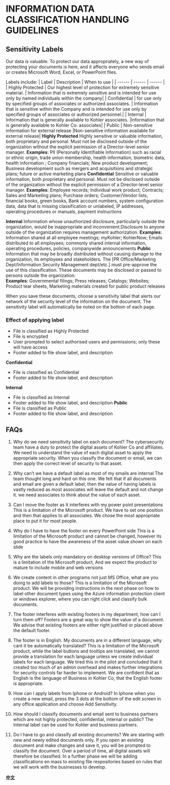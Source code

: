 # INFORMATION DATA CLASSIFICATION HANDLING GUIDELINES
 ## Sensitivity Labels
Our data is valuable. To protect our data appropriately, a new way of protecting your documents is here, and it affects everyone who sends email or creates Microsoft Word, Excel, or PowerPoint files.

Labels include:
| Label | Description | When to use |
| ------ | ------ | ------ |
| Highly Protected | Our highest level of protection for extremely sensitive material. | Information that is extremely sensitive and is intended for use only by named individuals within the company|
| Confidential | for use only by specified groups of associates or authorized associates. | Information that is sensitive within the Company and is intended for use only by specified groups of associates or authorized personnel.|
| Internal | Information that is generally available to Kohler associates. |Information that is generally available to Kohler Co. associates|
| Public | Non-sensitive information for external release |Non-sensitive information available for external release|
**Highly Protected**
Highly sensitive or valuable information, both proprietary and personal.  Must not be disclosed outside of the organization without the explicit permission of a Director-level senior manager.
**Examples**: PII (Personally Identifiable Information) such as racial or ethnic origin, trade union membership, health information, biometric data, health information ; Company financials; New product development; Business development such as mergers and acquisitions and strategic plans; future or active marketing plans
**Confidential** 
Sensitive or valuable information, both proprietary and personal.  Must not be disclosed outside of the organization without the explicit permission of a Director-level senior manager.
**Examples**: Employee records; Individual work product; Contracts; Sales and Marketing plans; Purchase orders; Customer/Vendor lists, financial books, green books, Bank account numbers, system configuration data, data that is missing classification or unlabeled, IP addresses, operating procedures or manuals, payment instructions

**Internal** 
Information whose unauthorized disclosure, particularly outside the organization, would be inappropriate and inconvenient.Disclosure to anyone outside of the organization requires management authorization.
**Examples**: Information shared at all employee meetings; myKohler; KohlerNow; Emails distributed to all employees; commonly shared internal information, operating procedures, policies, companywide announcements
**Public** 
Information that may be broadly distributed without causing damage to the organization, its employees and stakeholders.  The [PR Office/Marketing Dept/Information Security Management dept/etc.] must pre-approve the use of this classification.  These documents may be disclosed or passed to persons outside the organization.  
**Examples**: Governmental filings; Press releases; Catalogs; Websites; Product tear sheets, Marketing materials created for public product releases

When you save these documents, choose a sensitivity label that alerts our network of the security level of the information on the document. The sensitivity label will automatically be noted on the bottom of each page.
### Effect of applying label
- File is classified as Highly Protected
- File is encrypted
- User prompted to select authorised users and permissions; only these will have access
- Footer added to file show label, and description

 **Confidential** 
-	File is classified as Confidential
-	Footer added to file show label, and description

 **Internal** 
- File is classified as Internal
- Footer added to file show label, and description
**Public** 
- File is classified as Public
- Footer added to file show label, and description

## FAQs
1. Why do we need sensitivity label on each document?
The cybersecurity team have a duty to protect the digital assets of Kohler Co and affiliates.  We need to understand the value of each digital asset to apply the appropriate security.  When you classify the document or email, we can then apply the correct level of security to that asset.  
2.	Why can’t we have a default label as most of my emails are internal
The team thought long and hard on this one.  We felt that if all documents and email are given a default label, then the value of having labels is vastly reduced as most associates will leave the default and not change it.  we need associates to think about the value of each asset.  

3.	Can I move the footer as it interferes with my power point presentations
This is a limitation of the Microsoft product.  We have to set one position and then that applies to all associates.  We chose the most appropriate place to put it for most people.  

4.	Why do I have to have the footer on every PowerPoint side
This is a limitation of the Microsoft product and cannot be changed, however its good practice to have the awareness of the asset value shown on each slide
5.	Why are the labels only mandatory on desktop versions of Office?
This is a limitation of the Microsoft product, And we expect the product to mature to include mobile and web versions

6.	We create content in other programs not just MS Office, what are you doing to add labels to those?
This is a limitation of the Microsoft product.  We will be providing instructions in the next phase on how to label other document types using the Azure information protection client or windows explorer, where you can right click and classify bulk documents.  
7.	The footer interferes with existing footers in my department, how can I turn them off?
Footers are a great way to show the value of a document.  We advise that existing footers are either right justified or placed above the default footer.  

8.	The footer is in English.  My documents are in a different language, why cant it be automatically translated?
This is a limitation of the Microsoft product, while the label buttons and tooltips are translated, we cannot provide a translation for each language unless we create individual labels for each language.  We tired this in the pilot and concluded that it created too much of an admin overhead and makes further integrations for security controls far harder to implement.  We are confident that as English is the language of Business in Kohler Co, that the English footer is appropriate. 
9.	How can I apply labels from Iphone or Android?
In Iphone when you create a new email, press the 3 dots at the bottom of the edit screen in any office application and choose Add Sensitivity. 

10.	How should I classify documents and email sent to business partners which are not highly protected, confidential, internal or public? 
The Internal label can be used for Kohler and business partners.  

11.	Do I have to go and classify all existing documents?
We are starting with new and newly edited documents only.  If you open an existing document and make changes and save it, you will be prompted to classify the document.  Over a period of time, all digital assets will therefore be classified.  In a further phase we will be adding classifications en mass to existing file respositories based on rules that we will work with the businesses to develop.  

[**中文**](https://mp.weixin.qq.com/s?__biz=MzA5NzYzNjMyMw==&mid=2649511410&idx=1&sn=f2cf4fd07f5a276f86d3f83a944c2bcb&chksm=88852f7ebff2a668648a49b155403387ac95cd033e0b53d84d7afd7effd2cc12c4cef870a966&token=1252481363&lang=zh_CN#rd)
